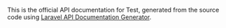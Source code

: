 This is the official API documentation for Test, generated from the source code using [Laravel API Documentation Generator](https://github.com/mpociot/laravel-apidoc-generator). 
